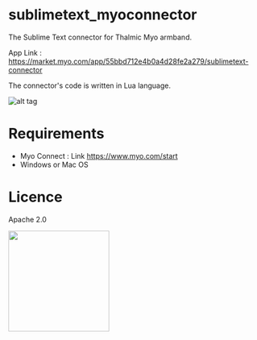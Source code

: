# sublimetext_myoconnector
The Sublime Text connector for Thalmic Myo armband. 

App Link : https://market.myo.com/app/55bbd712e4b0a4d28fe2a279/sublimetext-connector

The connector's code is written in Lua language.

![alt tag](https://packagecontrol.io/readmes/img/b6da1854601a9ad66077bf93565562719ee30ce9.gif)

# Requirements
* Myo Connect : Link https://www.myo.com/start
* Windows or Mac OS

# Licence
 Apache 2.0

<img src="https://uwaterloo.ca/mechanical-mechatronics-engineering/sites/ca.mechanical-mechatronics-engineering/files/uploads/images/thamliclabs.png" height="200">